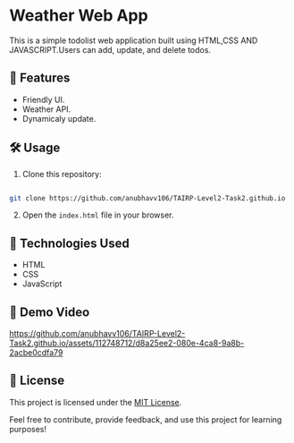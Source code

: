 
#   Weather Web App

This is a simple todolist web application built using HTML,CSS AND JAVASCRIPT.Users can add, update, and delete todos.

## 🚀 Features

- Friendly UI.
- Weather API.
- Dynamicaly update.

## 🛠️ Usage

1. Clone this repository: 
```bash 

git clone https://github.com/anubhavv106/TAIRP-Level2-Task2.github.io
   ```
2. Open the `index.html` file in your browser.

## 🧰 Technologies Used

- HTML
- CSS
- JavaScript

## 🎥 Demo Video

https://github.com/anubhavv106/TAIRP-Level2-Task2.github.io/assets/112748712/d8a25ee2-080e-4ca8-9a8b-2acbe0cdfa79

## 📝 License

This project is licensed under the [MIT License](LICENSE).

Feel free to contribute, provide feedback, and use this project for learning purposes!
